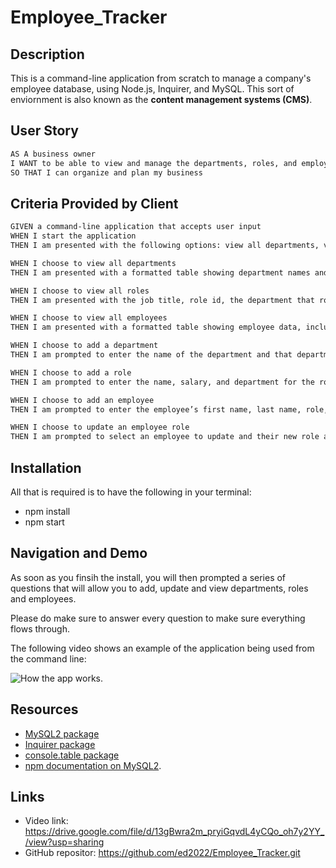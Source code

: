 # Employee_Tracker

## Description

This is a command-line application from scratch to manage a company's employee database, using Node.js, Inquirer, and MySQL. This sort of enviornment is also known as the **content management systems (CMS)**.

## User Story

```md
AS A business owner
I WANT to be able to view and manage the departments, roles, and employees in my company
SO THAT I can organize and plan my business
```

## Criteria Provided by Client 

```md
GIVEN a command-line application that accepts user input
WHEN I start the application
THEN I am presented with the following options: view all departments, view all roles, view all employees, add a department, add a role, add an employee, and update an employee role- DONE 

WHEN I choose to view all departments
THEN I am presented with a formatted table showing department names and department ids- DONE

WHEN I choose to view all roles
THEN I am presented with the job title, role id, the department that role belongs to, and the salary for that role- DONE

WHEN I choose to view all employees
THEN I am presented with a formatted table showing employee data, including employee ids, first names, last names, job titles, departments, salaries, and managers that the employees report to - DONE

WHEN I choose to add a department
THEN I am prompted to enter the name of the department and that department is added to the database- DONE

WHEN I choose to add a role
THEN I am prompted to enter the name, salary, and department for the role and that role is added to the database

WHEN I choose to add an employee
THEN I am prompted to enter the employee’s first name, last name, role, and manager, and that employee is added to the database

WHEN I choose to update an employee role
THEN I am prompted to select an employee to update and their new role and this information is updated in the database 
```





## Installation 
All that is required is to have the following in your terminal: 
- npm install 
- npm start

## Navigation and Demo 

As soon as you finsih the install, you will then prompted a series of questions that will allow you to add, update and view departments, roles and employees.  

Please do make sure to answer every question to make sure everything flows through. 

The following video shows an example of the application being used from the command line:

![How the app works.](Assets/tracker.gif) 
## Resources

- [MySQL2 package](https://www.npmjs.com/package/mysql2)
- [Inquirer package](https://www.npmjs.com/package/inquirer)
- [console.table package](https://www.npmjs.com/package/console.table)
- [npm documentation on MySQL2](https://www.npmjs.com/package/mysql2).

## Links 
- Video link: https://drive.google.com/file/d/13gBwra2m_pryiGqvdL4yCQo_oh7y2YY_/view?usp=sharing
- GitHub repositor: https://github.com/ed2022/Employee_Tracker.git